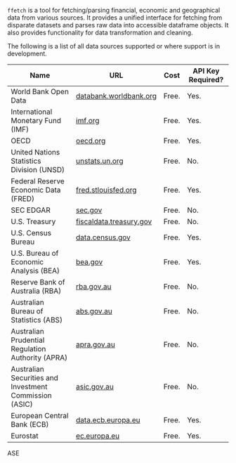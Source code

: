 `ffetch` is a tool for fetching/parsing financial, economic and geographical data from various sources. It provides a unified interface for fetching from disparate datasets and parses raw data into accessible dataframe objects. It also provides functionality for data transformation and cleaning.

The following is a list of all data sources supported or where support is in development.

| Name | URL | Cost | API Key Required? |
| --- | --- | --- | --- |
| World Bank Open Data | [databank.worldbank.org](https://databank.worldbank.org) | Free. | Yes. |
| International Monetary Fund (IMF) | [imf.org](https://imf.org) | Free. | Yes. |
| OECD | [oecd.org](https://oecd.org) | Free. | Yes. |
| United Nations Statistics Division (UNSD) | [unstats.un.org](https://unstats.un.org) | Free. | No. |
| Federal Reserve Economic Data (FRED) | [fred.stlouisfed.org](https://fred.stlouisfed.org) | Free. | Yes. |
| SEC EDGAR | [sec.gov](https://sec.gov) | Free. | No. |
| U.S. Treasury | [fiscaldata.treasury.gov](https://fiscaldata.treasury.gov) | Free. | No. |
| U.S. Census Bureau | [data.census.gov](https://data.census.gov) | Free. | Yes. |
| U.S. Bureau of Economic Analysis (BEA) | [bea.gov](https://bea.gov) | Free. | Yes. |
| Reserve Bank of Australia (RBA) | [rba.gov.au](https://rba.gov.au) | Free. | No. |
| Australian Bureau of Statistics (ABS) | [abs.gov.au](https://abs.gov.au) | Free. | No. |
| Australian Prudential Regulation Authority (APRA) | [apra.gov.au](https://apra.gov.au) | Free. | No. |
| Australian Securities and Investment Commission (ASIC) | [asic.gov.au](https://asic.gov.au) | Free. | No. |
| European Central Bank (ECB) | [data.ecb.europa.eu](https://data.ecb.europa.eu) | Free. | Yes. |
| Eurostat | [ec.europa.eu](https://ec.europa.eu) | Free. | Yes. |
ASE
